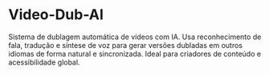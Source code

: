 # Video-Dub-AI
Sistema de dublagem automática de vídeos com IA. Usa reconhecimento de fala, tradução e síntese de voz para gerar versões dubladas em outros idiomas de forma natural e sincronizada. Ideal para criadores de conteúdo e acessibilidade global.
